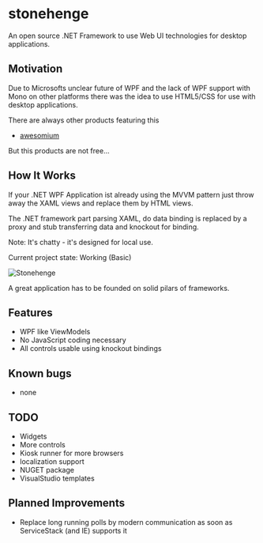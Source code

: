 stonehenge
==========
An open source .NET Framework to use Web UI technologies for desktop applications.

Motivation
----------
Due to Microsofts unclear future of WPF and the lack of WPF support
with Mono on other platforms there was the idea to use HTML5/CSS for
use with desktop applications.

There are always other products featuring this
* [awesomium](http://awesomium.com/)

But this products are not free...

How It Works
------------
If your .NET WPF Application ist already using the MVVM pattern
just throw away the XAML views and replace them by HTML views.

The .NET framework part parsing XAML, do data binding is
replaced by a proxy and stub transferring data and knockout for binding.

Note: It's chatty - it's designed for local use.

Current project state: Working (Basic)

![Stonehenge](http://ict-baden.de/images/stonehenge.png)

A great application has to be founded on solid pilars of frameworks.

Features
--------
* WPF like ViewModels
* No JavaScript coding necessary
* All controls usable using knockout bindings

Known bugs
----------
* none

TODO
----
* Widgets
* More controls
* Kiosk runner for more browsers
* localization support
* NUGET package
* VisualStudio templates

Planned Improvements
--------------------
* Replace long running polls by modern communication
	as soon as ServiceStack (and IE) supports it

